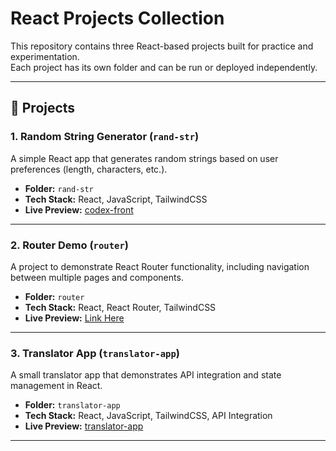 # React Projects Collection

This repository contains three React-based projects built for practice and experimentation.  
Each project has its own folder and can be run or deployed independently.

---

## 🚀 Projects

### 1. Random String Generator (`rand-str`)
A simple React app that generates random strings based on user preferences (length, characters, etc.).

- **Folder:** `rand-str`  
- **Tech Stack:** React, JavaScript, TailwindCSS  
- **Live Preview:** [codex-front](https://codex-front-9pgpn4abb-muntadineshkumar-4602s-projects.vercel.app)  

---

### 2. Router Demo (`router`)
A project to demonstrate React Router functionality, including navigation between multiple pages and components.

- **Folder:** `router`  
- **Tech Stack:** React, React Router, TailwindCSS  
- **Live Preview:** [Link Here](#)  

---

### 3. Translator App (`translator-app`)
A small translator app that demonstrates API integration and state management in React.

- **Folder:** `translator-app`  
- **Tech Stack:** React, JavaScript, TailwindCSS, API Integration  
- **Live Preview:** [translator-app](https://translator-n3w04t9nv-muntadineshkumar-4602s-projects.vercel.app)

---
